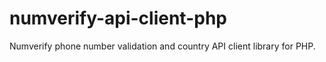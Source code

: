 # numverify-api-client-php
Numverify phone number validation and country API client library for PHP.
